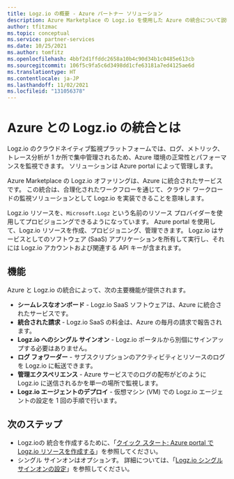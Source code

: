 ```yaml
---
title: Logz.io の概要 - Azure パートナー ソリューション
description: Azure Marketplace の Logz.io を使用した Azure の統合について説明します。
author: tfitzmac
ms.topic: conceptual
ms.service: partner-services
ms.date: 10/25/2021
ms.author: tomfitz
ms.openlocfilehash: 4bbf2d1ffddc2658a10b4c90d34b1c0485e613cb
ms.sourcegitcommit: 106f5c9fa5c6d3498dd1cfe63181a7ed4125ae6d
ms.translationtype: HT
ms.contentlocale: ja-JP
ms.lasthandoff: 11/02/2021
ms.locfileid: "131056378"
---
```

# <a name="what-is-logzio-integration-with-azure"></a>Azure との Logz.io の統合とは

Logz.io のクラウドネイティブ監視プラットフォームでは、ログ、メトリック、トレース分析が 1 か所で集中管理されるため、Azure 環境の正常性とパフォーマンスを監視できます。 ソリューションは Azure portal によって管理します。

Azure Marketplace の Logz.io オファリングは、Azure に統合されたサービスです。 この統合は、合理化されたワークフローを通じて、クラウド ワークロードの監視ソリューションとして Logz.io を実装できることを意味します。

Logz.io リソースを、`Microsoft.Logz` という名前のリソース プロバイダーを使用してプロビジョニングできるようになっています。 Azure portal を使用して、Logz.io リソースを作成、プロビジョニング、管理できます。 Logz.io はサービスとしてのソフトウェア (SaaS) アプリケーションを所有して実行し、それには Logz.io アカウントおよび関連する API キーが含まれます。

## <a name="capabilities"></a>機能

Azure と Logz.io の統合によって、次の主要機能が提供されます。

- **シームレスなオンボード** - Logz.io SaaS ソフトウェアは、Azure に統合されたサービスです。
- **統合された請求** - Logz.io SaaS の料金は、Azure の毎月の請求で報告されます。
- **Logz.io へのシングル サインオン** - Logz.io ポータルから別個にサインアップする必要はありません。
- **ログ フォワーダー** - サブスクリプションのアクティビティとリソースのログを Logz.io に転送できます。
- **管理エクスペリエンス** - Azure サービスでのログの配布がどのように Logz.io に送信されるかを単一の場所で監視します。
- **Logz.io エージェントのデプロイ** - 仮想マシン (VM) での Logz.io エージェントの設定を 1 回の手順で行います。

## <a name="next-steps"></a>次のステップ

- Logz.ioの 統合を作成するために、「[クイック スタート: Azure portal で Logz.io リソースを作成する](create.md)」を参照してください。
- シングル サインオンはオプションす。 詳細については、「[Logz.io シングル サインオンの設定](setup-sso.md)」を参照してください。

